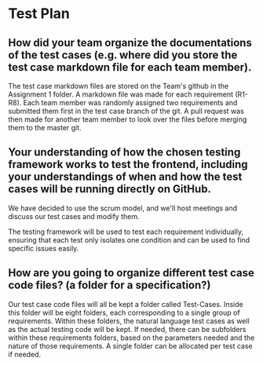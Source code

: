 # Test Plan
## How did your team organize the documentations of the test cases (e.g. where did you store the test case markdown file for each team member).
The test case markdown files are stored on the Team's github in the Assignment 1 folder. A markdown file was made for each requirement (R1-R8). Each team member was randomly assigned two requirements and submitted them first in the test case branch of the git. A pull request was then made for another team member to look over the files before merging them to the master git.

## Your understanding of how the chosen testing framework works to test the frontend, including your understandings of when and how the test cases will be running directly on GitHub.

We have decided to use the scrum model, and we'll host meetings and discuss our test cases and modify them.


The testing framework will be used to test each requirement individually, ensuring that each test only isolates one condition and can be used to find specific issues easily.

## How are you going to organize different test case code files? (a folder for a specification?)
Our test case code files will all be kept a folder called Test-Cases. Inside this folder will be eight folders, each corresponding to a single group of requirements. Within these folders, the natural language test cases as well as the actual testing code will be kept. If needed, there can be subfolders within these requirements folders, based on the parameters needed and the nature of those requirements. A single folder can be allocated per test case if needed.
